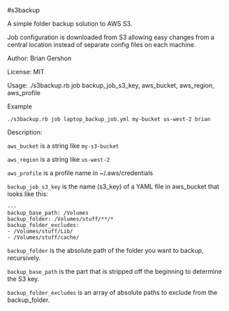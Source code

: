 #s3backup

A simple folder backup solution to AWS S3.

Job configuration is downloaded from S3 allowing easy changes from a central
location instead of separate config files on each machine.

Author: Brian Gershon

License: MIT

Usage:
    ./s3backup.rb job backup_job_s3_key, aws_bucket, aws_region, aws_profile

Example

    ./s3backup.rb job laptop_backup_job.yml my-bucket us-west-2 brian

Description:

`aws_bucket` is a string like `my-s3-bucket`

`aws_region` is a string like `us-west-2`

`aws_profile` is a profile name in ~/.aws/credentials

`backup_job_s3_key` is the name (s3_key) of a YAML file in aws_bucket that looks like this:

```
---
backup_base_path: /Volumes
backup_folder: /Volumes/stuff/**/*
backup_folder_excludes:
- /Volumes/stuff/Lib/
- /Volumes/stuff/cache/
```

`backup_folder` is the absolute path of the folder you want to backup, recursively.

`backup_base_path` is the part that is stripped off the beginning to determine the S3 key.

`backup_folder_excludes` is an array of absolute paths to exclude from the backup_folder.
